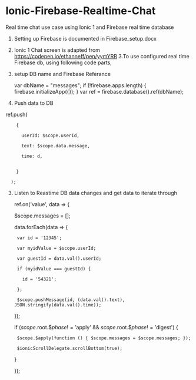 # Ionic-Firebase-Realtime-Chat
Real time chat use case using Ionic 1 and Firebase real time database
1. Setting up Firebase is documented in Firebase_setup.docx
2. Ionic 1 Chat screen is adapted from https://codepen.io/ethanneff/pen/yymYRR
3.To use configured real time Firebase db, using following code parts,
  1. setup DB name and Firebase Referance
  
     var dbName = "messages";
     if (!firebase.apps.length) {
       firebase.initializeApp({});
     }
     var ref = firebase.database().ref(dbName);
    
  2. Push data to DB
  
   ref.push(
   
        {
        
          userId: $scope.userId,
          
          text: $scope.data.message,
          
          time: d,
          

        }
        
      );
  3. Listen to Reastime DB data changes and get data to iterate through
  
     ref.on('value', data => {
     
        $scope.messages = [];
        

        data.forEach(data => {
        
          var id = '12345';
          
          var myidValue = $scope.userId;
          
          var guestId = data.val().userId;
          
          if (myidValue === guestId) {
          
            id = '54321';
            
          };
          
          $scope.pushMessage(id, (data.val().text), JSON.stringify(data.val().time));
          
        });
        
        if ($scope.$root.$$phase != '$apply' && $scope.$root.$$phase != '$digest') {
        
          $scope.$apply(function () { $scope.messages = $scope.messages; });
          
          $ionicScrollDelegate.scrollBottom(true);
          
        }
        

      });
